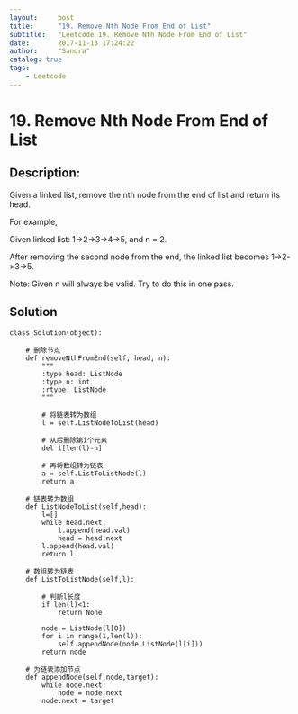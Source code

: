 ```yaml
---
layout:     post
title:      "19. Remove Nth Node From End of List"
subtitle:   "Leetcode 19. Remove Nth Node From End of List"
date:       2017-11-13 17:24:22 
author:     "Sandra"
catalog: true
tags:
    - Leetcode
---
```


# 19. Remove Nth Node From End of List

## Description:

Given a linked list, remove the nth node from the end of list and return its head.

For example,

   Given linked list: 1->2->3->4->5, and n = 2.

   After removing the second node from the end, the linked list becomes 1->2->3->5.

Note:
Given n will always be valid.
Try to do this in one pass.

## Solution
    class Solution(object):

        # 删除节点
        def removeNthFromEnd(self, head, n):
            """
            :type head: ListNode
            :type n: int
            :rtype: ListNode
            """

            # 将链表转为数组
            l = self.ListNodeToList(head)

            # 从后删除第i个元素
            del l[len(l)-n]
            
            # 再将数组转为链表
            a = self.ListToListNode(l)
            return a

        # 链表转为数组
        def ListNodeToList(self,head):
            l=[]
            while head.next:
                l.append(head.val)
                head = head.next
            l.append(head.val)
            return l

        # 数组转为链表
        def ListToListNode(self,l):
            
            # 判断l长度
            if len(l)<1:
                return None
            
            node = ListNode(l[0])
            for i in range(1,len(l)):
                self.appendNode(node,ListNode(l[i]))
            return node
        
        # 为链表添加节点
        def appendNode(self,node,target):
            while node.next:
                node = node.next
            node.next = target

